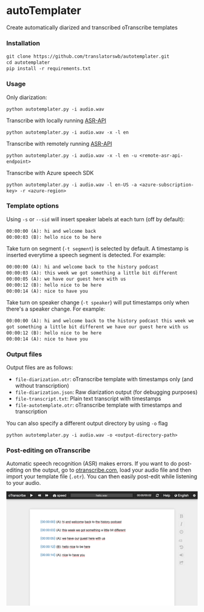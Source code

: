 # autoTemplater
Create automatically diarized and transcribed oTranscribe templates

### Installation

```
git clone https://github.com/translatorswb/autotemplater.git
cd autotemplater
pip install -r requirements.txt
```

### Usage

Only diarization:
```
python autotemplater.py -i audio.wav 
```

Transcribe with locally running [ASR-API](https://github.com/translatorswb/ASR-API)
```
python autotemplater.py -i audio.wav -x -l en
```

Transcribe with remotely running [ASR-API](https://github.com/translatorswb/ASR-API)
```
python autotemplater.py -i audio.wav -x -l en -u <remote-asr-api-endpoint>
```

Transcribe with Azure speech SDK
```
python autotemplater.py -i audio.wav -l en-US -a <azure-subscription-key> -r <azure-region>
```

### Template options

Using `-s` or `--sid` will insert speaker labels at each turn (off by default):
```
00:00:00 (A): hi and welcome back
00:00:03 (B): hello nice to be here
```

Take turn on segment (`-t segment`) is selected by default. A timestamp is inserted everytime a speech segment is detected. For example: 
```
00:00:00 (A): hi and welcome back to the history podcast
00:00:03 (A): this week we got something a little bit different
00:00:05 (A): we have our guest here with us
00:00:12 (B): hello nice to be here
00:00:14 (A): nice to have you
```

Take turn on speaker change (`-t speaker`) will put timestamps only when there's a speaker change. For example:
```
00:00:00 (A): hi and welcome back to the history podcast this week we got something a little bit different we have our guest here with us
00:00:12 (B): hello nice to be here
00:00:14 (A): nice to have you
```

### Output files

Output files are as follows:

- `file-diarization.otr`: oTranscribe template with timestamps only (and without transcription)
- `file-diarization.json`: Raw diarization output (for debugging purposes)
- `file-transcript.txt`:  Plain text transcript with timestamps
- `file-autotemplate.otr`: oTranscribe template with timestamps and transcription

You can also specify a different output directory by using `-o` flag
```
python autotemplater.py -i audio.wav -o <output-directory-path>
```

### Post-editing on oTranscribe

Automatic speech recognition (ASR) makes errors. If you want to do post-editing on the output, go to [otranscribe.com](https://otranscribe.com/), load your audio file and then import your template file (`.otr`). You can then easily post-edit while listening to your audio. 

![Template post-editing on oTranscribe](img/otranscribe_editing.png)
